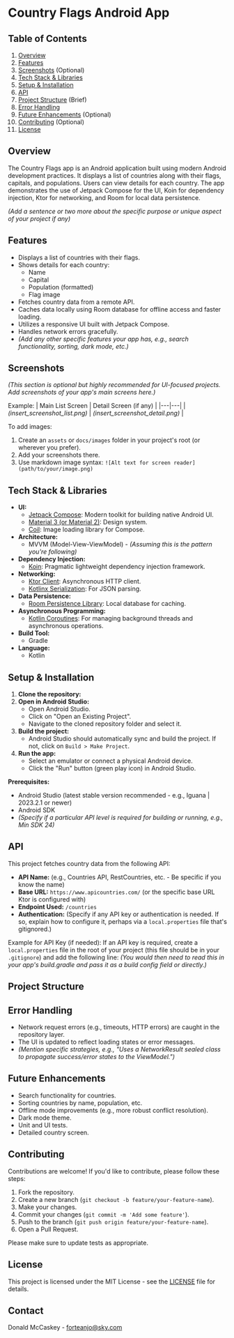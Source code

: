 # Country Flags Android App

## Table of Contents
1. [Overview](#overview)
2. [Features](#features)
3. [Screenshots](#screenshots) (Optional)
4. [Tech Stack & Libraries](#tech-stack--libraries)
5. [Setup & Installation](#setup--installation)
6. [API](#api)
7. [Project Structure](#project-structure) (Brief)
8. [Error Handling](#error-handling)
9. [Future Enhancements](#future-enhancements) (Optional)
10. [Contributing](#contributing) (Optional)
11. [License](#license)

## Overview
The Country Flags app is an Android application built using modern Android development practices. It displays a list of countries along with their flags, capitals, and populations. Users can view details for each country. The app demonstrates the use of Jetpack Compose for the UI, Koin for dependency injection, Ktor for networking, and Room for local data persistence.

*(Add a sentence or two more about the specific purpose or unique aspect of your project if any)*

## Features
* Displays a list of countries with their flags.
* Shows details for each country:
    * Name
    * Capital
    * Population (formatted)
    * Flag image
* Fetches country data from a remote API.
* Caches data locally using Room database for offline access and faster loading.
* Utilizes a responsive UI built with Jetpack Compose.
* Handles network errors gracefully.
* *(Add any other specific features your app has, e.g., search functionality, sorting, dark mode, etc.)*

## Screenshots
*(This section is optional but highly recommended for UI-focused projects. Add screenshots of your app's main screens here.)*

Example:
| Main List Screen | Detail Screen (if any) |
|---|---|
| *(insert_screenshot_list.png)* | *(insert_screenshot_detail.png)* |

To add images:
1. Create an `assets` or `docs/images` folder in your project's root (or wherever you prefer).
2. Add your screenshots there.
3. Use markdown image syntax: `![Alt text for screen reader](path/to/your/image.png)`

## Tech Stack & Libraries
* **UI:**
    * [Jetpack Compose](https://developer.android.com/jetpack/compose): Modern toolkit for building native Android UI.
    * [Material 3 (or Material 2)](https://m3.material.io/): Design system.
    * [Coil](https://coil-kt.github.io/coil/): Image loading library for Compose.
* **Architecture:**
    * MVVM (Model-View-ViewModel) - *(Assuming this is the pattern you're following)*
* **Dependency Injection:**
    * [Koin](https://insert-koin.io/): Pragmatic lightweight dependency injection framework.
* **Networking:**
    * [Ktor Client](https://ktor.io/docs/client-feature-overview.html): Asynchronous HTTP client.
    * [Kotlinx Serialization](https://github.com/Kotlin/kotlinx.serialization): For JSON parsing.
* **Data Persistence:**
    * [Room Persistence Library](https://developer.android.com/training/data-storage/room): Local database for caching.
* **Asynchronous Programming:**
    * [Kotlin Coroutines](https://kotlinlang.org/docs/coroutines-overview.html): For managing background threads and asynchronous operations.
* **Build Tool:**
    * Gradle
* **Language:**
    * Kotlin

## Setup & Installation
1. **Clone the repository:**
2. **Open in Android Studio:**
    * Open Android Studio.
    * Click on "Open an Existing Project".
    * Navigate to the cloned repository folder and select it.
3. **Build the project:**
    * Android Studio should automatically sync and build the project. If not, click on `Build > Make Project`.
4. **Run the app:**
    * Select an emulator or connect a physical Android device.
    * Click the "Run" button (green play icon) in Android Studio.

**Prerequisites:**
* Android Studio (latest stable version recommended - e.g., Iguana | 2023.2.1 or newer)
* Android SDK
* *(Specify if a particular API level is required for building or running, e.g., Min SDK 24)*

## API
This project fetches country data from the following API:
* **API Name:** (e.g., Countries API, RestCountries, etc. - Be specific if you know the name)
* **Base URL:** `https://www.apicountries.com/` (or the specific base URL Ktor is configured with)
* **Endpoint Used:** `/countries`
* **Authentication:** (Specify if any API key or authentication is needed. If so, explain how to configure it, perhaps via a `local.properties` file that's gitignored.)

Example for API Key (if needed):
If an API key is required, create a `local.properties` file in the root of your project (this file should be in your `.gitignore`) and add the following line:
*(You would then need to read this in your app's build.gradle and pass it as a build config field or directly.)*

## Project Structure

## Error Handling
* Network request errors (e.g., timeouts, HTTP errors) are caught in the repository layer.
* The UI is updated to reflect loading states or error messages.
* *(Mention specific strategies, e.g., "Uses a NetworkResult sealed class to propagate success/error states to the ViewModel.")*

## Future Enhancements
* Search functionality for countries.
* Sorting countries by name, population, etc.
* Offline mode improvements (e.g., more robust conflict resolution).
* Dark mode theme.
* Unit and UI tests.
* Detailed country screen.

## Contributing
Contributions are welcome! If you'd like to contribute, please follow these steps:
1. Fork the repository.
2. Create a new branch (`git checkout -b feature/your-feature-name`).
3. Make your changes.
4. Commit your changes (`git commit -m 'Add some feature'`).
5. Push to the branch (`git push origin feature/your-feature-name`).
6. Open a Pull Request.

Please make sure to update tests as appropriate.

## License
This project is licensed under the MIT License - see the [LICENSE](LICENSE) file for details.

## Contact
Donald McCaskey - [forteanjo@sky.com](mailto:forteanjo@sky.com)
